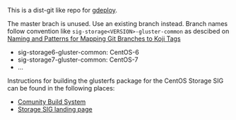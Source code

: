 This is a dist-git like repo for [gdeploy](https://github.com/gluster/gdeploy).

The master brach is unused. Use an existing branch instead.
Branch names follow convention like `sig-storage<VERSION>-gluster-common` as descibed on [Naming and Patterns for Mapping Git Branches to Koji Tags](https://wiki.centos.org/BrianStinson/GitBranchesandKojiTags)

* sig-storage6-gluster-common: CentOS-6
* sig-storage7-gluster-common: CentOS-7
* ...

Instructions for building the glusterfs package for the CentOS Storage SIG can be found in the following places:

* [Comunity Build System](https://wiki.centos.org/HowTos/CommunityBuildSystem)
* [Storage SIG landing page](https://wiki.centos.org/SpecialInterestGroup/Storage/Gluster)


